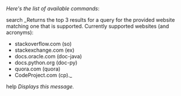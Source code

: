 _Here's the list of available commands_:


search <website or acronym> <query>
_Returns the top 3 results for a query for the provided website matching one that is supported.
Currently supported websites (and acronyms):
- stackoverflow.com (so)
- stackexchange.com (ex)
- docs.oracle.com (doc-java)
- docs.python.org (doc-py)
- quora.com (quora)
- CodeProject.com (cp)._

help
_Displays this message._

